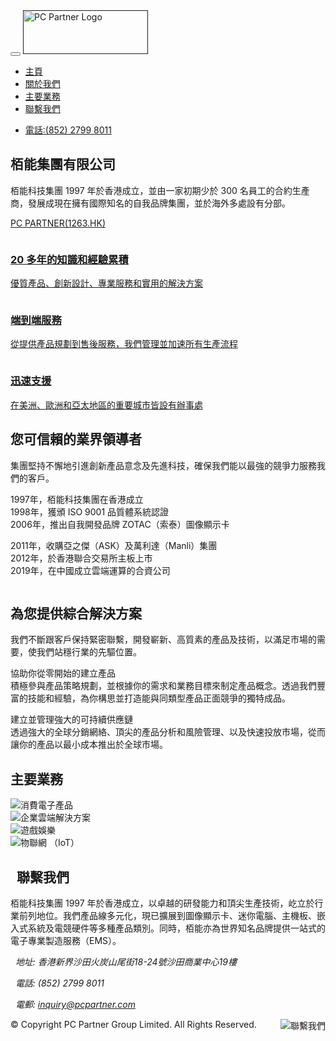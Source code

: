 <!DOCTYPE html><html lang="zh-TW"><head><title>PC Partner</title>
<meta name="keywords" content="PC Partner" />
<meta name="description" content="PC Partner" />
<meta http-equiv="content-language" content="zh-TW">
<meta http-equiv="Content-Type" content="text/html;charset=UTF-8" />
<meta name="viewport" content="width=device-width, initial-scale=1">
<link rel="stylesheet" href="css/bootstrap.min.css"/>
<link rel="stylesheet" href="css/bootstrap-xinqi.css"/>
<link rel="stylesheet" href="css/animate.css"/>
</head><body>
<!--导航-->
<nav class="navbar navbar-default">
    <div class="container">
        <div class="navbar-header">
            <button class="navbar-toggle" data-toggle="collapse" data-target=".navbar-collapse">
                <span class="icon-bar"></span>
                <span class="icon-bar"></span>
                <span class="icon-bar"></span>
            </button>
            <a href="" class="navbar-brand"><img alt="PC Partner Logo" width="200" height="70" src="images/xqb-logo.png" style="margin-right:20px;"></a>
        </div>
        <!--导航-->
        <div class="navbar-collapse collapse">
            <ul class="nav navbar-nav">
                <li><a href="#home">主頁</a></li>
                <li><a href="#html5">關於我們</a></li>
                <li><a href="#course">主要業務</a></li>
                <li><a href="#contact">聯繫我們</a></li>
            </ul>
            <ul class="nav navbar-nav navbar-right">
                <li><a href="javascript:;">電話:(852) 2799 8011</a></li>
            </ul>
        </div>
        <!--导航-->
    </div>
</nav>
<!--导航-->

<!--home-->
<section id="home">
<div class="jumbotron banner wow fadeInRight"><div class="container">
<h1>栢能集團有限公司</h1>
<p>栢能科技集團 1997 年於香港成立，並由一家初期少於 300 名員工的合約生產商，發展成現在擁有國際知名的自我品牌集團，並於海外多處設有分部。</p>
<p><a class="btn btn-success btn-lg" href="https://finance.yahoo.com/quote/1263.HK" role="button">PC PARTNER(1263.HK<span id="shijia"></span>)</a></p>
</div></div>
</section>
<!--home-->

<!--bbs-->
<section id="bbs">
    <div class="container">
        <div class="row wow fadeInUp" data-wow-duration="0.5s">
            <div class="col-md-4">
                <a href="javascript:;">
                    <img src="images/index-icon1.png" class="img-responsive" alt=""/>
                    <h3>20 多年的知識和經驗累積</h3>
                    <p>優質產品、創新設計、專業服務和實用的解決方案</p>
                </a>
            </div>
            <div class="col-md-4">
                <a href="javascript:;">
                    <img src="images/index-icon2.png" class="img-responsive" alt=""/>
                    <h3>端到端服務</h3>
                    <p>從提供產品規劃到售後服務，我們管理並加速所有生產流程</p>
                </a>
            </div>
            <div class="col-md-4">
                <a href="javascript:;">
                    <img src="images/index-icon3.png" class="img-responsive" alt=""/>
                    <h3>迅速支援</h3>
                    <p>在美洲、歐洲和亞太地區的重要城市皆設有辦事處</p>
                </a>
            </div>
        </div>
    </div>
</section>
<!--bbs-->

<!--html5-->
<section id="html5">
    <div class="container">
        <div class="col-md-7 wow fadeInLeft">
            <h2>您可信賴的業界領導者</h2>
            <p>集團堅持不懈地引進創新產品意念及先進科技，確保我們能以最強的競爭力服務我們的客戶。</p>
            <p><span class="glyphicon glyphicon-grain mai-icon"></span>1997年，栢能科技集團在香港成立<br>1998年，獲頒 ISO 9001 品質體系統認證<br>2006年，推出自我開發品牌 ZOTAC（索泰）圖像顯示卡</p>
            <p><span class="glyphicon glyphicon-grain mai-icon"></span>2011年，收購亞之傑（ASK）及萬利達（Manli）集團<br>2012年，於香港聯合交易所主板上市<br>2019年，在中國成立雲端運算的合資公司</p>
        </div>
        <div class="col-md-5 wow fadeInRight">
            <img src="images/xcxyhs.png" class="img-responsive" alt=""/>
        </div>
    </div>
</section>
<!--html5-->

<!--bootstrap-->
<section id="bootstrap">
    <div class="container wow fadeInUp">
        <div class="col-md-6">
            <img src="images/xcxqygw.png" class="img-responsive" alt=""/>
        </div>
        <div class="col-md-6">
            <h2>為您提供綜合解決方案</h2>
            <p>我們不斷跟客戶保持緊密聯繫，開發嶄新、高質素的產品及技術，以滿足市場的需要，使我們站穩行業的先驅位置。</p>
            <p><span class="glyphicon glyphicon-grain mai-icon"></span>協助你從零開始的建立產品<br>積極參與產品策略規劃，並根據你的需求和業務目標來制定產品概念。透過我們豐富的技能和經驗，為你構思並打造能與同類型產品正面競爭的獨特成品。</p>
            <p><span class="glyphicon glyphicon-grain mai-icon"></span>建立並管理強大的可持續供應鏈<br>透過強大的全球分銷網絡、頂尖的產品分析和風險管理、以及快速投放市場，從而讓你的產品以最小成本推出於全球市場。</p>
        </div>
    </div>
</section>
<!--bootstrap-->

<!--course-->
<section id="course">
    <div class="container">
        <div class="row wow fadeIn" data-wow-delay="0.6s">
            <div class="col-md-12">
                <h2>主要業務</h2>
            </div>
            <div class="col-md-3">
                <div class="course">
                    <img class="case-img" src="images/case1.png" data-src="images/case1-xcxcode.jpg" class="img-responsive" alt="消費電子產品" title="消費電子產品" />
                </div>
            </div>
            <div class="col-md-3">
                <div class="course">
                    <img class="case-img" src="images/case14.png" data-src="images/case14-xcxcode.jpg" class="img-responsive" alt="企業雲端解決方案" title="企業雲端解決方案" />
                </div>
            </div>
            <div class="col-md-3">
                <div class="course">
                    <img class="case-img" src="images/case16.png" data-src="images/case16-xcxcode.jpg" class="img-responsive" alt="遊戲娛樂" title="遊戲娛樂" />
                </div>
            </div>
            <div class="col-md-3">
                <div class="course">
                    <img class="case-img" src="images/case17.png" data-src="images/case17-xcxcode.jpg" class="img-responsive" alt="物聯網 （IoT）" title="物聯網 （IoT）" />
                </div>
            </div>
        </div>
    </div>
</section>
<!--course-->

<!--contact-->
<section id="contact">
    <div class="lvjing">
        <div class="container">
            <div class="row">
                <div class="col-md-7 wow fadeInLeft animated">
                    <h2>
                        <span class="glyphicon glyphicon-send"></span>
                        &nbsp;
                        聯繫我們
                    </h2>
                    <p>
                        栢能科技集團 1997 年於香港成立，以卓越的研發能力和頂尖生產技術，屹立於行業前列地位。我們產品線多元化，現已擴展到圖像顯示卡、迷你電腦、主機板、嵌入式系統及電競硬件等多種產品類別。同時，栢能亦為世界知名品牌提供一站式的電子專業製造服務（EMS）。
                    </p>
                    <address>
                        <p>
                            <span class="glyphicon glyphicon-map-marker"></span>
                            &nbsp;
                            地址: 香港新界沙田火炭山尾街18-24號沙田商業中心19樓
                        </p>
                        <p>
                            <span class="glyphicon glyphicon-earphone"></span>
                            &nbsp;
                            電話: (852) 2799 8011
                        </p>
                        <p>
                            <span class="glyphicon glyphicon-envelope"></span>
                            &nbsp;
                            電郵: <a href="mailto:inquiry@pcpartner.com" target="_blank">inquiry@pcpartner.com</a>
                        </p>
                    </address>
                </div>
                <div class="col-md-5 wow fadeInRight animated">
                    <img align="right" src="images/contactus.png" class="img-responsive" alt="聯繫我們"/>
                </div>
            </div>
        </div>
    </div>
</section>
<!--contact-->

<!--footer-->
<footer>
    <div class="container">
        <div class="row">
            <div class="col-md-12">
                &copy;&nbsp;Copyright PC Partner Group Limited. All Rights Reserved.
            </div>
        </div>
    </div>
</footer>
<!--footer-->

<script src="js/jquery.min.js"></script>
<script src="js/bootstrap.min.js"></script>
<!--<script src="js/jquery.singlePageNav.min.js"></script>-->
<script src="js/wow.min.js"></script>
<script>
$(function(){
    /*导航跳转效果插件*/
    /*$('.nav').singlePageNav({
        offset:70
    });*/
    /*小屏幕导航点击关闭菜单*/
    /*$('.navbar-collapse a').click(function(){
        $('.navbar-collapse').collapse('hide');
    });*/
    new WOW().init();
    
    //鼠标滑过图片切换
    /* var oldImageUrl = '';
    $('.case-img').hover(function(){
        oldImageUrl = $(this).attr('src');
        $(this).attr('src', $(this).attr('data-src')).fadeIn();
    },
    function(){
        $(this).attr('src', oldImageUrl).fadeIn();
    }); */
});
</script>

<script type="text/javascript" src="http://hq.sinajs.cn/list=hk01263" charset="gb2312"></script>
<script type="text/javascript">
function formatNum(num,n)
{
	//参数说明：num 要格式化的数字 n 保留小数位
	num = String(num.toFixed(n));
	var re = /(-?\d+)(\d{3})/;
	while(re.test(num)) num = num.replace(re,"$1,$2")
	return num;
}

var elements = hq_str_hk01263.split(",");
var today_open=elements[2];
var today_new=elements[6];

if (elements[2]=="0.000")
{
	today_open="--";
}

var change=formatNum(today_new-elements[3],3);
var change_p=formatNum(change/elements[3]*100,3);

$("#shijia").html(" 市價:" + today_new);
/* document.write("股票英文："+elements[0]+"<br/>");
document.write("股票名称："+elements[1]+"<br/>");
document.write("今开盘："+today_open+"<br/>");
document.write("昨收盘："+elements[3]+"<br/>");
document.write("最新价："+today_new+"<br/>");
document.write("升跌："+change+"<br/>");
document.write("升跌%："+change_p+" %<br/>");
document.write("成交价："+elements[10]+" HK$<br/>");
document.write("成交量："+elements[12]+" 股<br/>");
document.write("更新日期："+elements[17]+"<br/>");
document.write("更新时间："+elements[18]+"<br/>"); */
</script>
</body></html>
